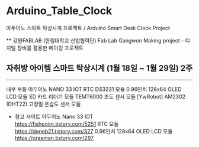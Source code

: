 # Arduino_Table_Clock
아두이노 스마트 탁상시계 프로젝트 / Arduino Smart Desk Clock Project

** 강원FABLAB (한림대학교 산업협력단) Fab Lab Gangwon Making project - 디지털 장비를 활용한 메이킹 프로젝트

자취방 아이템 스마트 탁상시계  (1월 18일 ~ 1월 29일) 2주
------------------------------




------------------------------
내부 부품
아두이노 NANO 33 IOT
RTC DS3231 모듈
0.96인치 128x64 OLED LCD 모듈
SD 카드 리더기 모듈
TEMT6000 조도 센서 모듈
[YwRobot] AM2302 (DHT22) 고정밀 온습도 센서 모듈

 - 참고 사이트
아두이노 Nano 33 IOT  
https://fishpoint.tistory.com/5251
RTC 모듈
https://deneb21.tistory.com/327
0.96인치 128x64 OLED LCD 모듈
https://orasman.tistory.com/297



